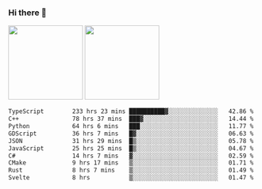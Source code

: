 ### Hi there 👋

<img height="150em" src="https://github-readme-stats.vercel.app/api?username=EddieDover&count_private=true&include_all_commits=true&show_icons=true&theme=dracula&hide_border=false&rank_icon=percentile"/>
<img height="150em" src="https://github-readme-stats.vercel.app/api/top-langs/?username=EddieDover&theme=dracula&hide_border=false&&layout=compact&langs_count=20" />

<!--START_SECTION:waka-->

```txt
TypeScript        233 hrs 23 mins ██████████▓░░░░░░░░░░░░░░   42.86 %
C++               78 hrs 37 mins  ███▓░░░░░░░░░░░░░░░░░░░░░   14.44 %
Python            64 hrs 6 mins   ███░░░░░░░░░░░░░░░░░░░░░░   11.77 %
GDScript          36 hrs 7 mins   █▓░░░░░░░░░░░░░░░░░░░░░░░   06.63 %
JSON              31 hrs 29 mins  █▒░░░░░░░░░░░░░░░░░░░░░░░   05.78 %
JavaScript        25 hrs 25 mins  █▒░░░░░░░░░░░░░░░░░░░░░░░   04.67 %
C#                14 hrs 7 mins   ▓░░░░░░░░░░░░░░░░░░░░░░░░   02.59 %
CMake             9 hrs 17 mins   ▒░░░░░░░░░░░░░░░░░░░░░░░░   01.71 %
Rust              8 hrs 7 mins    ▒░░░░░░░░░░░░░░░░░░░░░░░░   01.49 %
Svelte            8 hrs           ▒░░░░░░░░░░░░░░░░░░░░░░░░   01.47 %
```

<!--END_SECTION:waka-->

<!--
**EddieDover/EddieDover** is a ✨ _special_ ✨ repository because its `README.md` (this file) appears on your GitHub profile.

Here are some ideas to get you started:

- 🔭 I’m currently working on ...
- 🌱 I’m currently learning ...
- 👯 I’m looking to collaborate on ...
- 🤔 I’m looking for help with ...
- 💬 Ask me about ...
- 📫 How to reach me: ...
- 😄 Pronouns: ...
- ⚡ Fun fact: ...
-->
<a rel="me" href="https://techhub.social/@EddieDover"></a>
